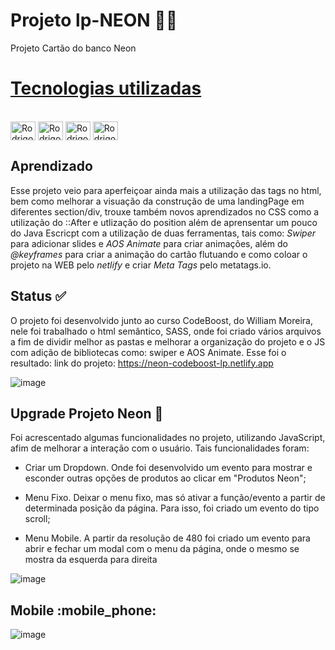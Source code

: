 # Projeto lp-NEON 👨‍🚀
Projeto Cartão do banco Neon

# [Tecnologias utilizadas](#tecnologias)
<div style="display: inline_block"><br>
  <img align="center" alt="Rodrigo-html" height="30" width="40" src="https://cdn.jsdelivr.net/gh/devicons/devicon/icons/html5/html5-original.svg">
  <img align="center" alt="Rodrigo-Css" height="30" width="40" src="https://cdn.jsdelivr.net/gh/devicons/devicon/icons/css3/css3-original.svg">
  <img align="center" alt="Rodrigo-Css" height="30" width="40" src="https://cdn.jsdelivr.net/gh/devicons/devicon/icons/sass/sass-original.svg">
  <img align="center" alt="Rodrigo-JS" height="30" width="40" src="https://cdn.jsdelivr.net/gh/devicons/devicon/icons/javascript/javascript-original.svg">
  
</div>

   
## Aprendizado 
Esse projeto veio para aperfeiçoar ainda mais a utilização das tags no html, bem como melhorar a visuação da construção de uma landingPage em diferentes section/div,
trouxe também novos aprendizados no CSS como a utilização do ::After e utlização do position além de aprensentar um pouco do Java Escricpt com a utilização de duas ferramentas,
tais como: *Swiper* para adicionar slides e *AOS Animate* para criar animações, além do *@keyframes* para criar a animação do cartão flutuando e como coloar o projeto na WEB pelo *netlify* e criar *Meta Tags* pelo metatags.io.

## Status ✅
O projeto foi desenvolvido junto ao curso CodeBoost, do William Moreira, nele foi trabalhado o html semântico, SASS, onde foi criado vários arquivos a fim de dividir melhor as pastas e melhorar a organização do projeto e o JS com adição de bibliotecas como: swiper e AOS Animate.
Esse foi o resultado:
link do projeto: https://neon-codeboost-lp.netlify.app

 ![image](https://user-images.githubusercontent.com/99925589/183254633-d474f84f-4233-4a5f-b6b7-c096a7d5b16a.png)
 
 ## Upgrade Projeto Neon :rocket: 
 
 Foi acrescentado algumas funcionalidades no projeto, utilizando JavaScript, afim de melhorar a interação com o usuário. Tais funcionalidades foram:
 
 * <p> Criar um Dropdown. Onde foi desenvolvido um evento para mostrar e esconder outras opções de produtos ao clicar em "Produtos Neon"; </p>
 * <p> Menu Fixo. Deixar o menu fixo, mas só ativar a função/evento a partir de determinada posição da página. Para isso, foi criado um evento do tipo scroll;</p>
 * <p> Menu Mobile. A partir da resolução de 480 foi criado um evento para abrir e fechar um modal com o menu da página, onde o mesmo se mostra da esquerda para direita</p>
 
 ![image](https://user-images.githubusercontent.com/99925589/191744155-f53f9ef7-c2c7-4504-867c-c7113dfaa116.png)

 ## Mobile :mobile_phone: 
 ![image](https://user-images.githubusercontent.com/99925589/191744900-02f6fd48-92a6-4c48-a9d7-6680c14ff2e9.png)

 

 
 

